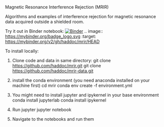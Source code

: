 Magnetic Resonance Interference Rejection (MRIR)

Algorithms and examples of interference rejection for magnetic resonance data acquired outside a shielded room.

Try it out in Binder notebook: 
[![Binder](https://mybinder.org/badge_logo.svg)](https://mybinder.org/v2/gh/haddoc/mrir/HEAD)
.. image:: https://mybinder.org/badge_logo.svg
 :target: https://mybinder.org/v2/gh/haddoc/mrir/HEAD

To install locally:
1) Clone code and data in same directory:
git clone https://github.com/haddoc/mrir.git
git clone https://github.com/haddoc/mrir-data.git

2) install the conda environment (you need anaconda installed on your machine first)
cd mrir
conda env create -f environment.yml

3) You might need to install jupyter and ipykernel in your base environment
conda install jupyterlab
conda install ipykernel

4) Run jupyter
jupyter notebook

5) Navigate to the notebooks and run them